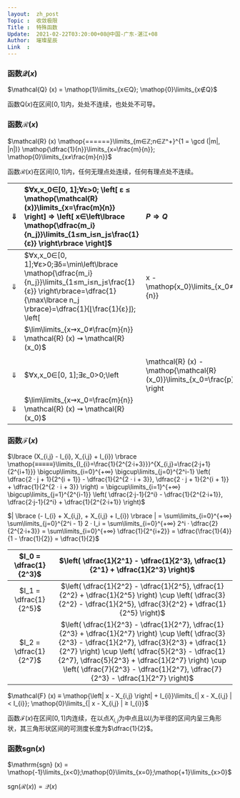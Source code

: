 ```yaml
---
layout:  zh_post
Topic :  收敛极限
Title :  特殊函数
Update:  2021-02-22T03:20:00+08@中国-广东-湛江+08
Author:  璀璨星辰
Link  :
---
```


### 函数$\mathcal{Q} (x)$

$\mathcal{Q} (x) = \mathop{1}\limits_{x∈Q}; \mathop{0}\limits_{x∉Q}$

函数$\mathrm{Q} (x)$在区间$[0, 1]$内，处处不连续，也处处不可导。

### 函数$\mathcal{R} (x)$

$\mathcal{R} (x) \mathop{======}\limits_{m∈ℤ;n∈ℤ^+}^{1 = \gcd (|m|, |n|)} \mathop{\dfrac{1}{n}}\limits_{x=\frac{m}{n}}; \mathop{0}\limits_{x≠\frac{m}{n}}$

函数$\mathcal{R} (x)$在区间$[0, 1]$内，任何无理点处连续，任何有理点处不连续。

| $⇓$  | $∀x,x_0∈[0, 1];∀ε>0; \left[ ε ≤ \mathop{\mathcal{R} (x)}\limits_{x=\frac{m}{n}} \right] ⇒ \left[ x∈\left\lbrace \mathop{\dfrac{m_i}{n_j}}\limits_{1≤m_i≤n_j≤\frac{1}{ε}} \right\rbrace \right]$ | $P ⇒ Q$   |
| :--: | :----------------------------------------------------------- | :-------- |
| $⇓$  | $∀x,x_0∈[0, 1];∀ε>0;∃δ=\min\left\lbrace \mathop{\dfrac{m_i}{n_j}}\limits_{1≤m_i≤n_j≤\frac{1}{ε}} \right\rbrace=\dfrac{1}{\max\lbrace n_j \rbrace}=\dfrac{1}{⌊\frac{1}{ε}⌋}; \left[ | x - \mathop{x_0}\limits_{x_0≠\frac{m}{n}} | ≤ x < δ \right] ⇒ \left[ \left| \mathcal{R} (x) - \mathop{\mathcal{R} (x_0)}\limits_{x_0≠\frac{m}{n}} \right| = \mathcal{R} (x) = \left[ \mathop{\mathcal{R} (x)}\limits_{x=\frac{m}{n}};\mathop{0}\limits_{x≠\frac{m}{n}} \right] < ε \right]$ | $¬Q ⇒ ¬P$ |
| $⇓$  | $\lim\limits_{x⇝x_0≠\frac{m}{n}} \mathcal{R} (x) ⇝ \mathcal{R} (x_0)$ |           |
|      |                                                              |           |
| $⇓$  | $∀x,x_0∈[0, 1];∃ε_0>0;\left| \mathcal{R} (x) - \mathop{\mathcal{R} (x_0)}\limits_{x_0=\frac{p}{q}} \right| = \left| \left[ \mathop{\dfrac{1}{n}}\limits_{x=\frac{m}{n}};\mathop{0}\limits_{x≠\frac{m}{n}} \right] - \dfrac{1}{q} \right| \mathop{≥}\limits_{x≠\frac{m}{n}} \dfrac{1}{q} = ε_0$ |           |
| $⇓$  | $\lim\limits_{x⇝x_0=\frac{m}{n}} \mathcal{R} (x) ⇝ \mathcal{R} (x_0)$ |           |

### 函数$\mathcal{F} (x)$

$\lbrace (X_{i,j} - I_{i}, X_{i,j} + I_{i}) \rbrace \mathop{≡≡≡≡≡}\limits_{I_{i}=\frac{1}{2^{2·i+3}}}^{X_{i,j}=\frac{2·j+1}{2^{i+1}}} \bigcup\limits_{i=0}^{+∞} \bigcup\limits_{j=0}^{2^i-1} \left( \dfrac{2 · j + 1}{2^{i + 1}} - \dfrac{1}{2^{2 · i + 3}}, \dfrac{2 · j + 1}{2^{i + 1}} + \dfrac{1}{2^{2 · i + 3}} \right) = \bigcup\limits_{i=1}^{+∞} \bigcup\limits_{j=1}^{2^{i-1}} \left( \dfrac{2·j-1}{2^i} - \dfrac{1}{2^{2·i+1}}, \dfrac{2·j-1}{2^i} + \dfrac{1}{2^{2·i+1}} \right)$

$| \lbrace (- I_{i} + X_{i,j}, + X_{i,j} + I_{i}) \rbrace | = \sum\limits_{i=0}^{+∞} \sum\limits_{j=0}^{2^i - 1} 2 · I_i = \sum\limits_{i=0}^{+∞} 2^i · \dfrac{2}{2^{2·i+3}} = \sum\limits_{i=0}^{+∞} \dfrac{1}{2^{i+2}} = \dfrac{\frac{1}{4}}{1 - \frac{1}{2}} = \dfrac{1}{2}$

| $I_0 = \dfrac{1}{2^3}$ | $\left( \dfrac{1}{2^1} - \dfrac{1}{2^3}, \dfrac{1}{2^1} + \dfrac{1}{2^3} \right)$ |
| :--------------------: | :----------------------------------------------------------: |
| $I_1 = \dfrac{1}{2^5}$ | $\left( \dfrac{1}{2^2} - \dfrac{1}{2^5}, \dfrac{1}{2^2} + \dfrac{1}{2^5} \right) \cup \left( \dfrac{3}{2^2} - \dfrac{1}{2^5}, \dfrac{3}{2^2} + \dfrac{1}{2^5} \right)$ |
| $I_2 = \dfrac{1}{2^7}$ | $\left( \dfrac{1}{2^3} - \dfrac{1}{2^7}, \dfrac{1}{2^3} + \dfrac{1}{2^7} \right) \cup \left( \dfrac{3}{2^3} - \dfrac{1}{2^7}, \dfrac{3}{2^3} + \dfrac{1}{2^7} \right) \cup \left( \dfrac{5}{2^3} - \dfrac{1}{2^7}, \dfrac{5}{2^3} + \dfrac{1}{2^7} \right) \cup \left( \dfrac{7}{2^3} - \dfrac{1}{2^7}, \dfrac{7}{2^3} - \dfrac{1}{2^7} \right)$ |

$\mathcal{F} (x) ≡ \mathop{\left| x - X_{i,j} \right| + I_{i}}\limits_{| x - X_{i,j} | < I_{i}}; \mathop{0}\limits_{| x - X_{i,j} | ≥ I_{i}}$

函数$\mathcal{F} (x)$在区间$[0, 1]$内连续，在以点$X_{i,j}$为中点且以$I_i$为半径的区间内呈三角形状，其三角形状区间的可测度长度为$\dfrac{1}{2}$。

### 函数$\mathrm{sgn} (x)$

$\mathrm{sgn} (x) = \mathop{-1}\limits_{x<0};\mathop{0}\limits_{x=0};\mathop{+1}\limits_{x>0}$

$\mathrm{sgn} (\mathcal{R} (x)) = \mathcal{Q} (x)$
